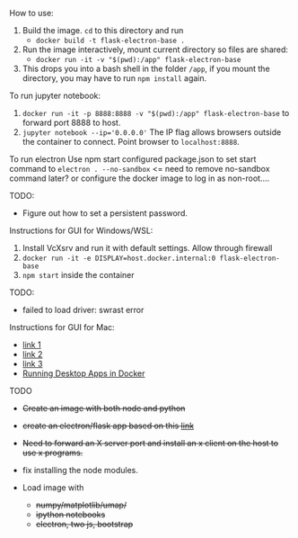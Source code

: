 How to use:

1. Build the image. `cd` to this directory and run
    * `docker build -t flask-electron-base .`
2. Run the image interactively, mount current directory so files are shared:
    * `docker run -it -v "$(pwd):/app" flask-electron-base`
3. This drops you into a bash shell in the folder `/app`, if you mount the
   directory, you may have to run `npm install` again.

To run jupyter notebook:
1. `docker run -it -p 8888:8888 -v "$(pwd):/app" flask-electron-base` to forward port 8888 to host.
2. `jupyter notebook --ip='0.0.0.0'` The IP flag allows browsers outside the
container to connect. Point browser to `localhost:8888`.

To run electron
    Use npm start
    configured package.json to set start command to `electron . --no-sandbox` <=
    need to remove no-sandbox command later? or configure the docker image to
    log in as non-root....

TODO:
* Figure out how to set a persistent password.

Instructions for GUI for Windows/WSL:
1. Install VcXsrv and run it with default settings. Allow through firewall
2. `docker run -it -e DISPLAY=host.docker.internal:0 flask-electron-base`
3. `npm start` inside the container

TODO:
* failed to load driver: swrast error

Instructions for GUI for Mac:
* [link
1](https://calbertts.medium.com/developing-electron-apps-in-macos-afd21b4a59e3#.avdge04d6)
* [link 2](https://blog.jessfraz.com/post/docker-containers-on-the-desktop/)
* [link
3](https://medium.com/@SaravSun/running-gui-applications-inside-docker-containers-83d65c0db110)
* [Running Desktop Apps in
  Docker](https://medium.com/better-programming/running-desktop-apps-in-docker-43a70a5265c4)

TODO

* ~~Create an image with both node and python~~
* ~~create an electron/flask app based on this
  [link](https://www.ahmedbouchefra.com/connect-python-3-electron-nodejs-build-desktop-apps/)~~
* ~~Need to forward an X server port and install an x client on the host to use x
programs.~~
* fix installing the node modules.

* Load image with 
    * ~~numpy/matplotlib/umap/~~
    * ~~ipython notebooks~~
    * ~~electron, two js, bootstrap~~

